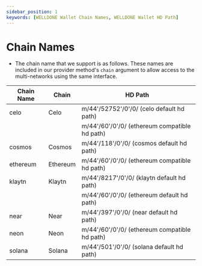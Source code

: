 ```yaml
---
sidebar_position: 1
keywords: [WELLDONE Wallet Chain Names, WELLDONE Wallet HD Path]
---
```


# Chain Names

- The chain name that we support is as follows. These names are included in our provider method's `chain` argument to allow access to the multi-networks using the same interface.

| Chain Name | Chain    | HD Path                                       |
| ---------- | -------- | --------------------------------------------- |
| celo       | Celo     | m/44'/52752'/0'/0/ (celo default hd path)     |
|            |          | m/44'/60'/0'/0/ (ethereum compatible hd path) |
| cosmos     | Cosmos   | m/44'/118'/0'/0/ (cosmos default hd path)     |
| ethereum   | Ethereum | m/44'/60'/0'/0/ (ethereum compatible hd path) |
| klaytn     | Klaytn   | m/44'/8217'/0'/0/ (klaytn default hd path)    |
|            |          | m/44'/60'/0'/0/ (ethereum default hd path)    |
| near       | Near     | m/44'/397'/0'/0/ (near default hd path)       |
| neon       | Neon     | m/44'/60'/0'/0/ (ethereum compatible hd path) |
| solana     | Solana   | m/44'/501'/0'/0/ (solana default hd path)     |
